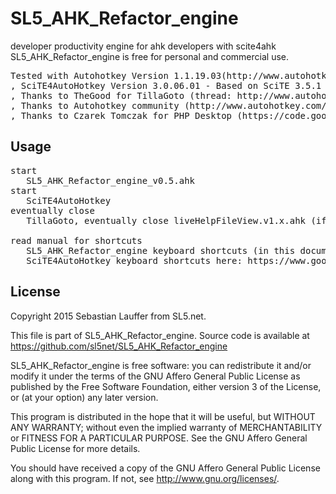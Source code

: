 SL5_AHK_Refactor_engine
=====

developer productivity engine for ahk developers with scite4ahk
SL5_AHK_Refactor_engine is free for personal and commercial use.

<pre>
Tested with Autohotkey Version 1.1.19.03(http://www.autohotkey.com/)
, SciTE4AutoHotkey Version 3.0.06.01 - Based on SciTE 3.5.1 (http://fincs.ahk4.net/scite4ahk/)
, Thanks to TheGood for TillaGoto (thread: http://www.autohotkey.com/forum/viewtopic.php?t=41575
, Thanks to Autohotkey community (http://www.autohotkey.com/board/)
, Thanks to Czarek Tomczak for PHP Desktop (https://code.google.com/p/phpdesktop/, http://i.imgur.com/4uVvU8n.gif?1)
</pre>


Usage
-----

<pre>
start 
   SL5_AHK_Refactor_engine_v0.5.ahk 
start
   SciTE4AutoHotkey
eventually close 
   TillaGoto, eventually close liveHelpFileView.v1.x.ahk (if you don't like permanent help window)
   
read manual for shortcuts 
   SL5_AHK_Refactor_engine keyboard shortcuts (in this document https://github.com/sl5net/SL5_AHK_Refactor_engine/blob/master/documentation.md)
   SciTE4AutoHotkey keyboard shortcuts here: https://www.google.de/#q=SciTE4AutoHotkey+keyboard+shortcuts
</pre>

License
-------

Copyright 2015 Sebastian Lauffer from SL5.net.

This file is part of SL5_AHK_Refactor_engine. Source code is available at 
https://github.com/sl5net/SL5_AHK_Refactor_engine

SL5_AHK_Refactor_engine is free software: you can redistribute it and/or modify it under the terms of the GNU Affero General Public License as published by the Free Software Foundation, either version 3 of the License, or (at your option) any later version.

This program is distributed in the hope that it will be useful, but WITHOUT ANY WARRANTY; without even the implied warranty of MERCHANTABILITY or FITNESS FOR A PARTICULAR PURPOSE. See the GNU Affero General Public License for more details.

You should have received a copy of the GNU Affero General Public License along with this program. If not, see http://www.gnu.org/licenses/.